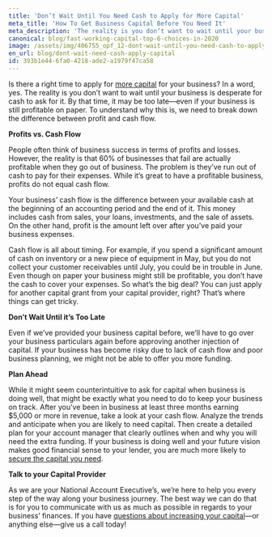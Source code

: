 ```yaml
---
title: 'Don’t Wait Until You Need Cash to Apply for More Capital'
meta_title: 'How To Get Business Capital Before You Need It'
meta_description: 'The reality is you don’t want to wait until your business is desperate for cash to ask for it. By that time, it may be too late—even if your business is still profitable on paper.'
canonical: blog/fast-working-capital-top-6-choices-in-2020
image: /assets/img/406755_opf_12-dont-wait-until-you-need-cash-to-apply-for-more-capital.png
en_url: blog/dont-wait-need-cash-apply-capital
id: 393b1e44-6fa0-4218-ade2-a1979f47ca58
---
```

Is there a right time to apply for [more capital](https://www.oneparkfinancial.com/blog/working-capital-matters-to-a-small-business-owner) for your business? In a word, yes. The reality is you don’t want to wait until your business is desperate for cash to ask for it. By that time, it may be too late—even if your business is still profitable on paper. To understand why this is, we need to break down the difference between profit and cash flow.

<strong>Profits vs. Cash Flow</strong>

People often think of business success in terms of profits and losses. However, the reality is that 60% of businesses that fail are actually profitable when they go out of business. The problem is they’ve run out of cash to pay for their expenses. While it’s great to have a profitable business, profits do not equal cash flow.

Your business’ cash flow is the difference between your available cash at the beginning of an accounting period and the end of it. This money includes cash from sales, your loans, investments, and the sale of assets. On the other hand, profit is the amount left over after you’ve paid your business expenses.

Cash flow is all about timing. For example, if you spend a significant amount of cash on inventory or a new piece of equipment in May, but you do not collect your customer receivables until July, you could be in trouble in June. Even though on paper your business might still be profitable, you don’t have the cash to cover your expenses. So what’s the big deal? You can just apply for another capital grant from your capital provider, right? That’s where things can get tricky.

<strong>Don’t Wait Until it’s Too Late</strong>

Even if we’ve provided your business capital before, we’ll have to go over your business particulars again before approving another injection of capital. If your business has become risky due to lack of cash flow and poor business planning, we might not be able to offer you more funding.

<strong>Plan Ahead</strong>

While it might seem counterintuitive to ask for capital when business is doing well, that might be exactly what you need to do to keep your business on track. After you’ve been in business at least three months earning $5,000 or more in revenue, take a look at your cash flow. Analyze the trends and anticipate when you are likely to need capital. Then create a detailed plan for your account manager that clearly outlines when and why you will need the extra funding. If your business is doing well and your future vision makes good financial sense to your lender, you are much more likely to [secure the capital you need](https://www.oneparkfinancial.com/pre-qualification).

<strong>Talk to your Capital Provider</strong>

As we are your National Account Executive’s, we’re here to help you every step of the way along your business journey. The best way we can do that is for you to communicate with us as much as possible in regards to your business’ finances. If you have [questions about increasing your capital](https://www.oneparkfinancial.com/faq)—or anything else—give us a call today!

<a href="#_ftnref1" name="_ftn1"></a>